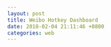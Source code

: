 ```yaml
---
layout: post
title: Weibo Hotkey Dashboard
date: 2018-02-04 21:11:46 +0800
categories: web
---
```


<div id="weibo_top10" style="width: 100%; min-height: 600px"></div>
<div id="weibo_key_num" style="width: 100%; min-height: 600px"></div>
<script type="text/javascript">

// 基于准备好的dom，初始化echarts实例
var weibo_top10_chart = echarts.init(document.getElementById('weibo_top10'));
var weibo_key_num_chart = echarts.init(document.getElementById('weibo_key_num'));

function updateBarChart(element,title) {
$.getJSON('http://feed.genghuiluo.cn/weibo/top10.json', function(data){

	var xdata = [];
	var ydata = [];

	$.each( data, function( key, val ) {
		xdata.push(val.key_text);	
		ydata.push(val.on_rank_cnt);	
        });

  	var option = {
            title: {
                text: title,
		x: 'center'	
            },
            tooltip: {},
            grid: {
                y2: 140
            },
	    toolbox: {
		x: 'left',
	        feature: {
	            saveAsImage: {}
	        }
	    },
            xAxis: {
                data: xdata,
		axisLine:{  
                    lineStyle:{  
                        color:'black',  
                        width: 2
                    }  
                },
		axisLabel: {
			interval: 0, //横轴信息全部显示
                	rotate: -20,
                }
            },
            yAxis: {
            	axisLine:{  
                    lineStyle:{  
                        color:'black',  
                        width: 2  
                    }  
                },
                splitNumber: 10
            },
            series: [{
                name: '热度',
                type: 'bar',
                itemStyle: {
                normal: {
　　　　　　　　//好，这里就是重头戏了，定义一个list，然后根据所以取得不同的值，这样就实现了，
                        color: function(params) {
                            // build a color map as your need.
                            var colorList = [
                              '#C1232B','#B5C334','#FCCE10','#E87C25','#27727B',
                               '#FE8463','#9BCA63','#FAD860','#F3A43B','#60C0DD',
                               '#D7504B','#C6E579','#F4E001','#F0805A','#26C0C0'
                            ];
                            return colorList[params.dataIndex]
                        },
　　　　　　　　　　　　　　//以下为是否显示，显示位置和显示格式的设置了
                        label: {
                            show: true,
                            position: 'top',
                            formatter: '{c}\n'
                        }
                    }
                },
　　　　　　　　//设置柱的宽度，要是数据太少，柱子太宽不美观~
　　　　　　　　barWidth: 50,
                data: ydata,
            }]
        };
  
	element.setOption(option);

	})
}

function updateLineChart(element,title) {
$.getJSON('http://feed.genghuiluo.cn/weibo/key_num.json', function(data){


	var xdata = [];
	var max_key_num = [];
	var large_3_max = [];
	var large_10_max = [];

	$.each( data, function( key, val ) {
		xdata.push(val.dayofweek);	
		max_key_num.push(val.max_key_num);	
		large_3_max.push(val.large_3_max);	
		large_10_max.push(val.large_10_max);	
        });

	option = {
	    title: {
	        text: title,
		x: 'center'
	    },
	    tooltip: {
	        trigger: 'axis'
	    },
	    legend: {
	        data: ['MAX_TOP3','MAX_>3','MAX_>10'],
		x: 'right'
	    },
	    grid: {
	        left: '3%',
	        right: '4%',
	        bottom: '3%',
	        containLabel: true
	    },
	    toolbox: {
		x: 'left',
	        feature: {
	            saveAsImage: {}
	        }
	    },
	    xAxis: {
	        type: 'category',
	        data: xdata
	    },
	    yAxis: {
	        type: 'value'
	    },
	    series: [
	        {
	            name:'MAX_TOP3',
	            type:'line',
	            //step:'start',
	            data:max_key_num
	        },
	        {
	            name:'MAX_>3',
	            type:'line',
	            //step:'middle',
	            data:large_3_max
	        },
	        {
	            name:'MAX_>10',
	            type:'line',
	            //step:'end',
	            data:large_10_max
	        },
	    ]
	};
 
	element.setOption(option);

	})
}


$(document).ready(function() {
    updateBarChart(weibo_top10_chart,'#Hotkey# on rank count TOP10');
    updateLineChart(weibo_key_num_chart,'#Hotkey# index by DayofWeek');
});

//refresh each 1800s
var refresh=window.setInterval(function(){
    updateBarChart(weibo_top10,'#Hotkey# on rank count TOP10');
    updateLineChart(weibo_key_num_chart,'#Hotkey# index by DayofWeek');
},1800000);        

</script>
